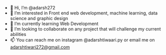 - 👋 Hi, I’m @adarsh272
- 👀 I’m interested in Front end web development, machine learning, data science and graphic design
- 🌱 I’m currently learning Web Development
- 💞️ I’m looking to collaborate on any project that will challenge my current abilities
- 📫 You can reach me on instagram @adarshtiwaari.py or email me on adarshtiwari272@gmail.com

<!---
adarsh272/adarsh272 is a ✨ special ✨ repository because its `README.md` (this file) appears on your GitHub profile.
You can click the Preview link to take a look at your changes.
--->
